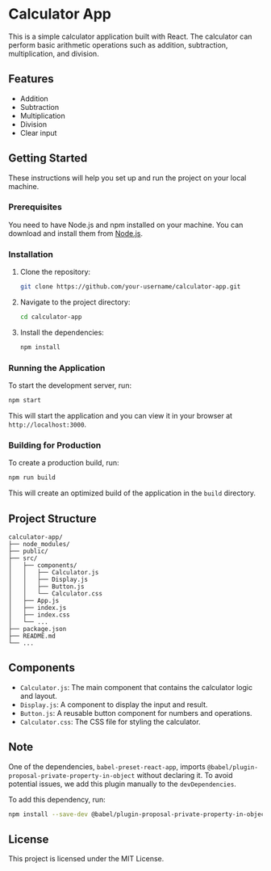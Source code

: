 # Calculator App

This is a simple calculator application built with React. The calculator can perform basic arithmetic operations such as addition, subtraction, multiplication, and division.

## Features

- Addition
- Subtraction
- Multiplication
- Division
- Clear input

## Getting Started

These instructions will help you set up and run the project on your local machine.

### Prerequisites

You need to have Node.js and npm installed on your machine. You can download and install them from [Node.js](https://nodejs.org/).

### Installation

1. Clone the repository:
   ```sh
   git clone https://github.com/your-username/calculator-app.git
   ```

2. Navigate to the project directory:
   ```sh
   cd calculator-app
   ```

3. Install the dependencies:
   ```sh
   npm install
   ```

### Running the Application

To start the development server, run:
```sh
npm start
```

This will start the application and you can view it in your browser at `http://localhost:3000`.

### Building for Production

To create a production build, run:
```sh
npm run build
```

This will create an optimized build of the application in the `build` directory.

## Project Structure

```
calculator-app/
├── node_modules/
├── public/
├── src/
│   ├── components/
│   │   ├── Calculator.js
│   │   ├── Display.js
│   │   ├── Button.js
│   │   └── Calculator.css
│   ├── App.js
│   ├── index.js
│   ├── index.css
│   └── ...
├── package.json
├── README.md
└── ...
```

## Components

- `Calculator.js`: The main component that contains the calculator logic and layout.
- `Display.js`: A component to display the input and result.
- `Button.js`: A reusable button component for numbers and operations.
- `Calculator.css`: The CSS file for styling the calculator.

## Note

One of the dependencies, `babel-preset-react-app`, imports `@babel/plugin-proposal-private-property-in-object` without declaring it. To avoid potential issues, we add this plugin manually to the `devDependencies`.

To add this dependency, run:
```sh
npm install --save-dev @babel/plugin-proposal-private-property-in-object
```

## License

This project is licensed under the MIT License.
